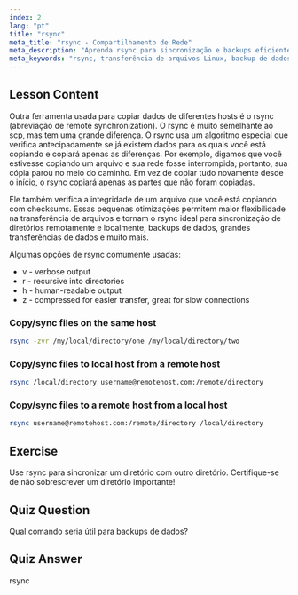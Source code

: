 ```yaml
---
index: 2
lang: "pt"
title: "rsync"
meta_title: "rsync - Compartilhamento de Rede"
meta_description: "Aprenda rsync para sincronização e backups eficientes de arquivos Linux. Entenda a transferência de dados remota e local com comandos e opções rsync. Melhore suas habilidades em Linux!"
meta_keywords: "rsync, transferência de arquivos Linux, backup de dados, sincronização de arquivos, tutorial Linux, comandos rsync, iniciante, guia"
---
```


## Lesson Content

Outra ferramenta usada para copiar dados de diferentes hosts é o rsync (abreviação de remote synchronization). O rsync é muito semelhante ao scp, mas tem uma grande diferença. O rsync usa um algoritmo especial que verifica antecipadamente se já existem dados para os quais você está copiando e copiará apenas as diferenças. Por exemplo, digamos que você estivesse copiando um arquivo e sua rede fosse interrompida; portanto, sua cópia parou no meio do caminho. Em vez de copiar tudo novamente desde o início, o rsync copiará apenas as partes que não foram copiadas.

Ele também verifica a integridade de um arquivo que você está copiando com checksums. Essas pequenas otimizações permitem maior flexibilidade na transferência de arquivos e tornam o rsync ideal para sincronização de diretórios remotamente e localmente, backups de dados, grandes transferências de dados e muito mais.

Algumas opções de rsync comumente usadas:

- v - verbose output
- r - recursive into directories
- h - human-readable output
- z - compressed for easier transfer, great for slow connections

### Copy/sync files on the same host

```bash
rsync -zvr /my/local/directory/one /my/local/directory/two
```

### Copy/sync files to local host from a remote host

```bash
rsync /local/directory username@remotehost.com:/remote/directory
```

### Copy/sync files to a remote host from a local host

```bash
rsync username@remotehost.com:/remote/directory /local/directory
```

## Exercise

Use rsync para sincronizar um diretório com outro diretório. Certifique-se de não sobrescrever um diretório importante!

## Quiz Question

Qual comando seria útil para backups de dados?

## Quiz Answer

rsync
